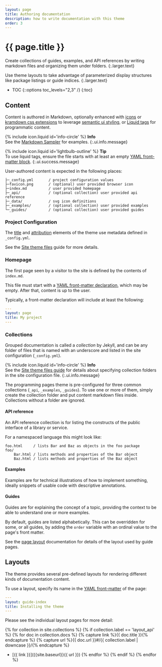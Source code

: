 ```yaml
---
layout: page
title: Authoring documentation
description: how to write documentation with this theme
order: 3
---
```


# {{ page.title }}

Create collections of guides, examples, and API references by writing markdown files and organizing them under folders.
{:.larger.text}

Use theme layouts to take advantage of parameterized display structures like package listings or guide indices.
{:.larger.text}

- TOC
{::options toc_levels="2,3" /}
{:toc}


## Content

Content is authored in Markdown, optionally enhanced with [icons][svg-icons] or [kramdown css extensions][kramdown-block-ial] to leverage [semantic ui styling][semantic-ui], or [Liquid tags][liquid] for programmatic content.

<span>{% include icon.liquid id='info-circle' %} <b>Info</b></span><br> See the [Markdown Sampler][markdown-sampler] for examples.
{:.ui.info.message}

<span>{% include icon.liquid id='lightbulb-outline' %} <b>Tip</b></span><br> To use liquid tags, ensure the file starts with at least an empty [YAML front-matter block][front-matter].
{:.ui.success.message}

User-authored content is expected in the following places:

    ├─_config.yml       / project configuration values
    ├─favicon.png       / (optional) user provided browser icon
    ├─index.md          / user provided homepage
    ├─_api/             / (optional collection) user provided api reference
    ├─_data/            / svg icon definitions
    ├─_examples/        / (optional collection) user provided examples
    └─_guides/          / (optional collection) user provided guides


### Project Configuration

The [title]({{site.baseurl}}/guides/Theme-Features/#title-bar) and [attribution]({{site.baseurl}}/guides/Theme-Features/#attribution) elements of the theme use metadata defined in `_config.yml`.

See the [Site theme files]({{site.baseurl}}/guides/Installing-the-theme/Theme-files/#user-provided-configuration) guide for more details.

### Homepage

The first page seen by a visitor to the site is defined by the contents of `index.md`.

This file must start with a [YAML front-matter declaration][front-matter], which may be empty. After that, content is up to the user.

Typically, a front-matter declaration will include at least the following:

```yaml
---
layout: page
title: My project
---
```

### Collections

Grouped documentation is called a _collection_ by Jekyll, and can be any folder of files that is named with an underscore and listed in the site configuration (`_config.yml`).

<span>{% include icon.liquid id='info-circle' %} <b>Info</b></span><br> See the [Site theme files guide]({{site.baseurl}}/guides/Installing-the-theme/Theme-files/#theme-provided-configuration) for details about specifying collection folders in the site configuration file.
{:.ui.info.message}

The programming pages theme is pre-configured for three common collections (`_api`, `_examples`, `_guides`). To use one or more of them, simply create the collection folder and put content markdown files inside. Collections without a folder are ignored.

#### API reference

An API reference collection is for listing the constructs of the public interface of a library or service.

For a namespaced language this might look like:

    foo.html     / lists Bar and Baz as objects in the foo package
    foo/
        Bar.html / lists methods and properties of the Bar object
        Baz.html / lists methods and properties of the Baz object

#### Examples

Examples are for technical illustrations of how to implement something, ideally snippets of usable code with descriptive annotations.

#### Guides

Guides are for explaining the concept of a topic, providing the context to be able to understand one or more examples.

By default, guides are listed alphabetically. This can be overridden for some, or all guides, by adding the `order` variable with an ordinal value to the page's front matter.

See the [page layout][page-layout] documentation for details of the layout used by guide pages.


## Layouts

The theme provides several pre-defined layouts for rendering different kinds of documentation content.

To use a layout, specify its name in the [YAML front-matter][front-matter] of the page:

```yaml
---
layout: guide-index
title: Installing the theme
---
```

Please see the individual layout pages for more detail:

{% for collection in site.collections %}
{% if collection.label == 'layout_api' %}
{% for doc in collection.docs %}
  {% capture link %}{{ doc.title }}{% endcapture %}
  {% capture url %}{{ doc.url }}#/{{ collection.label | downcase }}/{% endcapture %}
- [{{ link }}]({{site.baseurl}}{{ url }})
{% endfor %}
{% endif %}
{% endfor %}



[front-matter]: https://jekyllrb.com/docs/frontmatter/ "YAML front matter is at minimum a set of triple-dashed lines"
[kramdown-block-ial]: https://kramdown.gettalong.org/quickref.html#block-attributes "kramdown block attributes"
[liquid]: https://shopify.github.io/liquid/ "Safe, customer-facing template language for flexible web apps"
[markdown-sampler]: {{site.baseurl}}/examples/sampler/#/examples/ "Samples of the markdown supported by lsdoc and GitHub Pages"
[page-layout]: {{site.baseurl}}/layout_api/page/#/layout_api/ "Documentation for the page layout"
[semantic-ui]: https://semantic-ui.com/globals/site.html "Semantic is a development framework that helps create beautiful, responsive layouts using human-friendly HTML"
[svg-icons]: {{site.baseurl}}/examples/sampler/#icons "A small set of svg icons are included in the theme"

